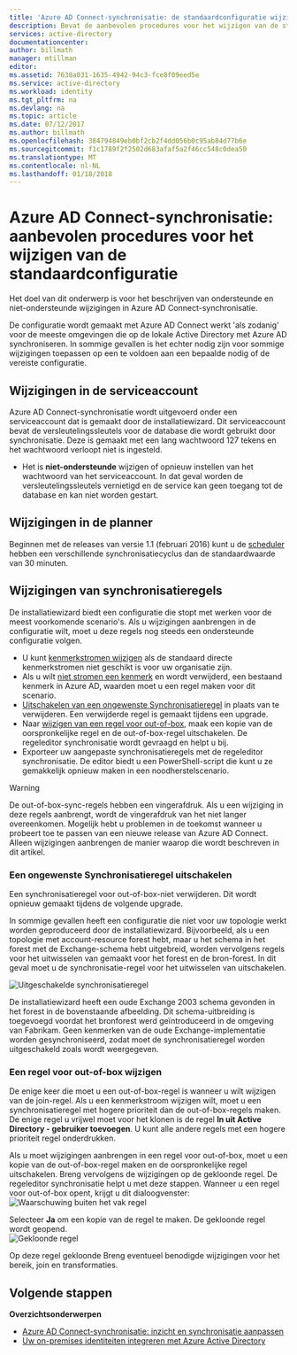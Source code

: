```yaml
---
title: 'Azure AD Connect-synchronisatie: de standaardconfiguratie wijzigen | Microsoft Docs'
description: Bevat de aanbevolen procedures voor het wijzigen van de standaardconfiguratie van Azure AD Connect-synchronisatie.
services: active-directory
documentationcenter: 
author: billmath
manager: mtillman
editor: 
ms.assetid: 7638a031-1635-4942-94c3-fce8f09eed5e
ms.service: active-directory
ms.workload: identity
ms.tgt_pltfrm: na
ms.devlang: na
ms.topic: article
ms.date: 07/12/2017
ms.author: billmath
ms.openlocfilehash: 384794849eb0bf2cb2f4dd056b0c95ab84d77b6e
ms.sourcegitcommit: f1c1789f2f2502d683afaf5a2f46cc548c0dea50
ms.translationtype: MT
ms.contentlocale: nl-NL
ms.lasthandoff: 01/18/2018
---
```

# <a name="azure-ad-connect-sync-best-practices-for-changing-the-default-configuration"></a>Azure AD Connect-synchronisatie: aanbevolen procedures voor het wijzigen van de standaardconfiguratie
Het doel van dit onderwerp is voor het beschrijven van ondersteunde en niet-ondersteunde wijzigingen in Azure AD Connect-synchronisatie.

De configuratie wordt gemaakt met Azure AD Connect werkt 'als zodanig' voor de meeste omgevingen die op de lokale Active Directory met Azure AD synchroniseren. In sommige gevallen is het echter nodig zijn voor sommige wijzigingen toepassen op een te voldoen aan een bepaalde nodig of de vereiste configuratie.

## <a name="changes-to-the-service-account"></a>Wijzigingen in de serviceaccount
Azure AD Connect-synchronisatie wordt uitgevoerd onder een serviceaccount dat is gemaakt door de installatiewizard. Dit serviceaccount bevat de versleutelingssleutels voor de database die wordt gebruikt door synchronisatie. Deze is gemaakt met een lang wachtwoord 127 tekens en het wachtwoord verloopt niet is ingesteld.

* Het is **niet-ondersteunde** wijzigen of opnieuw instellen van het wachtwoord van het serviceaccount. In dat geval worden de versleutelingssleutels vernietigd en de service kan geen toegang tot de database en kan niet worden gestart.

## <a name="changes-to-the-scheduler"></a>Wijzigingen in de planner
Beginnen met de releases van versie 1.1 (februari 2016) kunt u de [scheduler](active-directory-aadconnectsync-feature-scheduler.md) hebben een verschillende synchronisatiecyclus dan de standaardwaarde van 30 minuten.

## <a name="changes-to-synchronization-rules"></a>Wijzigingen van synchronisatieregels
De installatiewizard biedt een configuratie die stopt met werken voor de meest voorkomende scenario's. Als u wijzigingen aanbrengen in de configuratie wilt, moet u deze regels nog steeds een ondersteunde configuratie volgen.

* U kunt [kenmerkstromen wijzigen](active-directory-aadconnectsync-change-the-configuration.md#other-common-attribute-flow-changes) als de standaard directe kenmerkstromen niet geschikt is voor uw organisatie zijn.
* Als u wilt [niet stromen een kenmerk](active-directory-aadconnectsync-change-the-configuration.md#do-not-flow-an-attribute) en wordt verwijderd, een bestaand kenmerk in Azure AD, waarden moet u een regel maken voor dit scenario.
* [Uitschakelen van een ongewenste Synchronisatieregel](#disable-an-unwanted-sync-rule) in plaats van te verwijderen. Een verwijderde regel is gemaakt tijdens een upgrade.
* Naar [wijzigen van een regel voor out-of-box](#change-an-out-of-box-rule), maak een kopie van de oorspronkelijke regel en de out-of-box-regel uitschakelen. De regeleditor synchronisatie wordt gevraagd en helpt u bij.
* Exporteer uw aangepaste synchronisatieregels met de regeleditor synchronisatie. De editor biedt u een PowerShell-script die kunt u ze gemakkelijk opnieuw maken in een noodherstelscenario.

> [!WARNING]
> De out-of-box-sync-regels hebben een vingerafdruk. Als u een wijziging in deze regels aanbrengt, wordt de vingerafdruk van het niet langer overeenkomen. Mogelijk hebt u problemen in de toekomst wanneer u probeert toe te passen van een nieuwe release van Azure AD Connect. Alleen wijzigingen aanbrengen de manier waarop die wordt beschreven in dit artikel.

### <a name="disable-an-unwanted-sync-rule"></a>Een ongewenste Synchronisatieregel uitschakelen
Een synchronisatieregel voor out-of-box-niet verwijderen. Dit wordt opnieuw gemaakt tijdens de volgende upgrade.

In sommige gevallen heeft een configuratie die niet voor uw topologie werkt worden geproduceerd door de installatiewizard. Bijvoorbeeld, als u een topologie met account-resource forest hebt, maar u het schema in het forest met de Exchange-schema hebt uitgebreid, worden vervolgens regels voor het uitwisselen van gemaakt voor het forest en de bron-forest. In dit geval moet u de synchronisatie-regel voor het uitwisselen van uitschakelen.

![Uitgeschakelde synchronisatieregel](./media/active-directory-aadconnectsync-best-practices-changing-default-configuration/exchangedisabledrule.png)

De installatiewizard heeft een oude Exchange 2003 schema gevonden in het forest in de bovenstaande afbeelding. Dit schema-uitbreiding is toegevoegd voordat het bronforest werd geïntroduceerd in de omgeving van Fabrikam. Geen kenmerken van de oude Exchange-implementatie worden gesynchroniseerd, zodat moet de synchronisatieregel worden uitgeschakeld zoals wordt weergegeven.

### <a name="change-an-out-of-box-rule"></a>Een regel voor out-of-box wijzigen
De enige keer die moet u een out-of-box-regel is wanneer u wilt wijzigen van de join-regel. Als u een kenmerkstroom wijzigen wilt, moet u een synchronisatieregel met hogere prioriteit dan de out-of-box-regels maken. De enige regel u vrijwel moet voor het klonen is de regel **In uit Active Directory - gebruiker toevoegen**. U kunt alle andere regels met een hogere prioriteit regel onderdrukken.

Als u moet wijzigingen aanbrengen in een regel voor out-of-box, moet u een kopie van de out-of-box-regel maken en de oorspronkelijke regel uitschakelen. Breng vervolgens de wijzigingen op de gekloonde regel. De regeleditor synchronisatie helpt u met deze stappen. Wanneer u een regel voor out-of-box opent, krijgt u dit dialoogvenster:  
![Waarschuwing buiten het vak regel](./media/active-directory-aadconnectsync-best-practices-changing-default-configuration/warningoutofboxrule.png)

Selecteer **Ja** om een kopie van de regel te maken. De gekloonde regel wordt geopend.  
![Gekloonde regel](./media/active-directory-aadconnectsync-best-practices-changing-default-configuration/clonedrule.png)

Op deze regel gekloonde Breng eventueel benodigde wijzigingen voor het bereik, join en transformaties.

## <a name="next-steps"></a>Volgende stappen
**Overzichtsonderwerpen**

* [Azure AD Connect-synchronisatie: inzicht en synchronisatie aanpassen](active-directory-aadconnectsync-whatis.md)
* [Uw on-premises identiteiten integreren met Azure Active Directory](active-directory-aadconnect.md)
